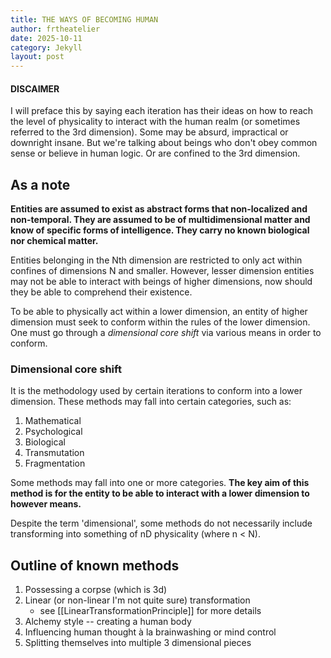 ```yaml
---
title: THE WAYS OF BECOMING HUMAN
author: frtheatelier
date: 2025-10-11
category: Jekyll
layout: post
---
```


<div data-block-id="qtweDQhy" data-callout-type="abstract" class="callout"><h4 data-block-id="WqdPdilw">DISCAIMER</h4><p data-block-id="ZhXN-e8-" data-spacing="double">I will preface this by saying each iteration has their ideas on how to reach the level of physicality to interact with the human realm (or sometimes referred to the 3rd dimension). Some may be absurd, impractical or downright insane. But we're talking about beings who don't obey common sense or believe in human logic. Or are confined to the 3rd dimension.</p></div>

## As a note

**Entities are assumed to exist as abstract forms that non-localized and non-temporal. They are assumed to be of multidimensional matter and know of specific forms of intelligence. They carry no known biological nor chemical matter.**

Entities belonging in the Nth dimension are restricted to only act within confines of dimensions N and smaller. However, lesser dimension entities may not be able to interact with beings of higher dimensions, now should they be able to comprehend their existence.

To be able to physically act within a lower dimension, an entity of higher dimension must seek to conform within the rules of the lower dimension. One must go through a *dimensional core shift* via various means in order to conform.

### Dimensional core shift

It is the methodology used by certain iterations to conform into a lower dimension. These methods may fall into certain categories, such as:
1. Mathematical
2. Psychological
3. Biological
4. Transmutation
5. Fragmentation

Some methods may fall into one or more categories. **The key aim of this method is for the entity to be able to interact with a lower dimension to however means.**

Despite the term 'dimensional', some methods do not necessarily include transforming into something of nD physicality (where n < N).

## Outline of known methods
1. Possessing a corpse (which is 3d)
2. Linear (or non-linear I'm not quite sure) transformation
	- see [[LinearTransformationPrinciple]] for more details
3. Alchemy style -- creating a human body
4. Influencing human thought à la brainwashing or mind control
5. Splitting themselves into multiple 3 dimensional pieces




